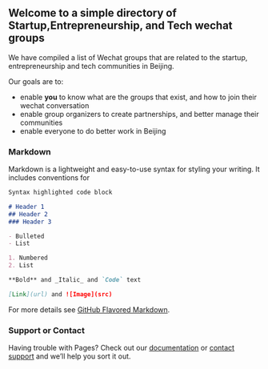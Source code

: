 ## Welcome to a simple directory of Startup,Entrepreneurship, and Tech wechat groups


We have compiled a list of Wechat groups that are related to the startup, entrepreneurship and tech communities in Beijing.

Our goals are to:
- enable **you** to know what are the groups that exist, and how to join their wechat conversation
- enable group organizers to create partnerships, and better manage their communities
- enable everyone to do better work in Beijing

### Markdown

Markdown is a lightweight and easy-to-use syntax for styling your writing. It includes conventions for

```markdown
Syntax highlighted code block

# Header 1
## Header 2
### Header 3

- Bulleted
- List

1. Numbered
2. List

**Bold** and _Italic_ and `Code` text

[Link](url) and ![Image](src)
```

For more details see [GitHub Flavored Markdown](https://guides.github.com/features/mastering-markdown/).

### Support or Contact

Having trouble with Pages? Check out our [documentation](https://help.github.com/categories/github-pages-basics/) or [contact support](https://github.com/contact) and we’ll help you sort it out.
